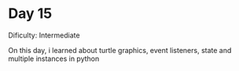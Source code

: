 # Day 15
<p>Dificulty: Intermediate</p>
<p>On this day, i learned about turtle graphics, event listeners, state and multiple instances in python </p>
